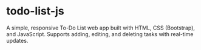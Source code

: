 # todo-list-js
A simple, responsive To-Do List web app built with HTML, CSS (Bootstrap), and JavaScript. Supports adding, editing, and deleting tasks with real-time updates.
